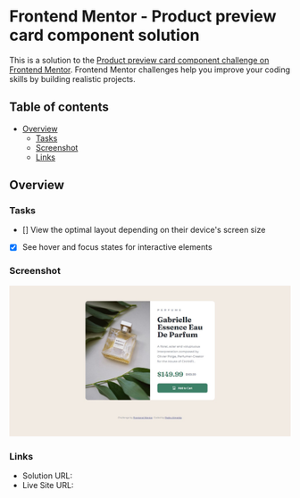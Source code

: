 # Frontend Mentor - Product preview card component solution

This is a solution to the [Product preview card component challenge on Frontend Mentor](https://www.frontendmentor.io/challenges/product-preview-card-component-GO7UmttRfa). Frontend Mentor challenges help you improve your coding skills by building realistic projects. 

## Table of contents

- [Overview](#overview)
  - [Tasks](#tasks)
  - [Screenshot](#screenshot)
  - [Links](#links)

## Overview

### Tasks

- [] View the optimal layout depending on their device's screen size
- [x] See hover and focus states for interactive elements

### Screenshot

![Project screenshot](./images/screenshot.jpg)

### Links

- Solution URL: []()
- Live Site URL: []()

